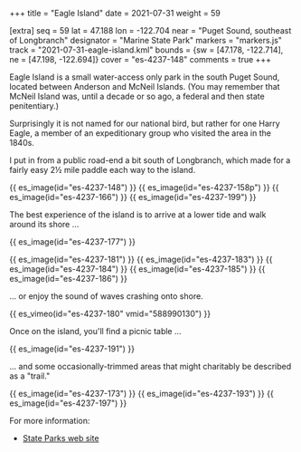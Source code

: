 +++
title = "Eagle Island"
date = 2021-07-31
weight = 59

[extra]
seq = 59
lat = 47.188
lon = -122.704
near = "Puget Sound, southeast of Longbranch"
designator = "Marine State Park"
markers = "markers.js"
track = "2021-07-31-eagle-island.kml"
bounds = {sw = [47.178, -122.714], ne = [47.198, -122.694]}
cover = "es-4237-148"
comments = true
+++

Eagle Island is a small water-access only park in the south Puget Sound, located between Anderson and McNeil Islands. (You may remember that McNeil Island was, until a decade or so ago, a federal and then state penitentiary.)

<!-- more -->

Surprisingly it is not named for our national bird, but rather for one Harry Eagle, a member of an expeditionary group who visited the area in the 1840s.

I put in from a public road-end a bit south of Longbranch, which made for a fairly easy 2½ mile paddle each way to the island.

{{ es_image(id="es-4237-148") }}
{{ es_image(id="es-4237-158p") }}
{{ es_image(id="es-4237-166") }}
{{ es_image(id="es-4237-199") }}

The best experience of the island is to arrive at a lower tide and walk around its shore ...

{{ es_image(id="es-4237-177") }}


{{ es_image(id="es-4237-181") }}
{{ es_image(id="es-4237-183") }}
{{ es_image(id="es-4237-184") }}
{{ es_image(id="es-4237-185") }}
{{ es_image(id="es-4237-186") }}

... or enjoy the sound of waves crashing onto shore.

{{ es_vimeo(id="es-4237-180" vmid="588990130") }}

Once on the island, you'll find a picnic table ...

{{ es_image(id="es-4237-191") }}

... and some occasionally-trimmed areas that might charitably be described as a "trail."

{{ es_image(id="es-4237-173") }}
{{ es_image(id="es-4237-193") }}
{{ es_image(id="es-4237-197") }}

For more information:

* [State Parks web site](https://parks.state.wa.us/501/Eagle-Island)
